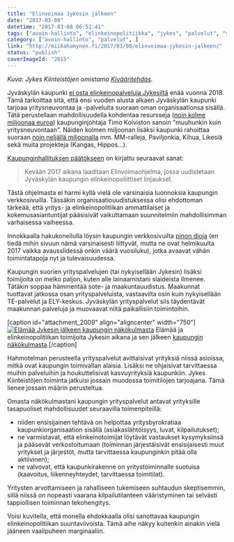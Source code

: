 ```yaml
---
title: "Elinvoimaa Jykesin jälkeen"
date: "2017-03-08"
datetime: "2017-03-08 06:51:41"
tags: ["avoin-hallinto", "elinkeinopolitiikka", "jykes", "palvelut", "yrityspalvelut", ]
category: ["avoin-hallinto", "palvelut", ]
link: "http://miikahamynen.fi/2017/03/08/elinvoimaa-jykesin-jalkeen/"
status: "publish"
coverImageId: "2015"
---
```


_Kuva: Jykes Kiinteistöjen omistama [Kivääritehdas](https://commons.wikimedia.org/wiki/File:Kivääritehdas_2011-03-07.jpg)._

Jyväskylän kaupunki [ei osta elinkeinopalveluja Jykesiltä](http://www.jykes.fi/fi/ajankohtaista/uutiset/jykes-oyn-omistajakuntien-elinkeinotoimintojen-uudelleenjarjestaminen/) enää vuonna 2018. Tämä tarkoittaa sitä, että ensi vuoden alusta alkaen Jyväskylän kaupunki tarjoaa yritysneuvontaa ja -palveluita suoraan oman organisaationsa sisällä. Tätä perustellaan mahdollisuudella kohdentaa resursseja ([noin kolme miljoonaa euroa](http://www.surkkari.fi/pdf/2016/63_Keskiviikko_14.12/SY_20161214_07.PDF)) kaupunginjohtaja Timo Koiviston sanoin "muuhunkin kuin yritysneuvontaan". Näiden kolmen miljoonan lisäksi kaupunki rahoittaa suoraan [noin neljällä miljoonalla](http://www.jkl.fi/info/talous/ta-2017/final/kayttotalous/konsernihallinto/elty) mm. MM-ralleja, Paviljonkia, Kihua, Likesiä sekä muita projekteja (Kangas, Hippos...).

[Kaupunginhallituksen päätökseen](http://julkinen.jkl.fi:8082/ktwebbin/ktproxy2.dll?doctype=3&docid=926726) on kirjattu seuraavat sanat:

> Kevään 2017 aikana laaditaan Elinvoimaohjelma, jossa uudistetaan Jyväskylän kaupungin elinkeinopoliittiset linjaukset.

Tästä ohjelmasta ei harmi kyllä vielä ole varsinaisia luonnoksia kaupungin verkkosivuilla. Tässäkin organisaatiouudistuksessa olisi ehdottoman tärkeää, että yritys- ja elinkeinopolitiikan ammattilaiset ja kokemusasiantuntijat pääsisivät vaikuttamaan suunnitelmiin mahdollisimman varhaisessa vaiheessa.

Innokkaalla hakukoneilulla löysin kaupungin verkkosivuilta [pinon dioja](http://www.jyvaskyla.fi/instancedata/prime_product_julkaisu/jyvaskyla/embeds/jyvaskylawwwstructure/88926_uusi_elinvoima_14022017.pdf) (en tiedä mihin sivuun nämä varsinaisesti liittyvät, mutta ne ovat helmikuulta 2017 vaikka avausslidessä onkin väärä vuosiluku), jotka avaavat vähän toimintatapoja nyt ja tulevaisuudessa.

Kaupungin suorien yrityspalvelujen (tai nykyisellään Jykesin) lisäksi toimijoita on melko paljon, kuten alle lainaamistani slaideista ilmenee. Tätäkin soppaa hämmentää sote- ja maakuntauudistus. Maakunnat tuottavat jatkossa osan yrityspalveluista, vastaavilta osin kuin nykyisellään TE-palvelut ja ELY-keskus. Jyväskylän yrityspalvelut siis täydentävät maakunnan palveluja ja muovaavat niitä paikallisiin toimintoihin.

\[caption id="attachment\_2009" align="aligncenter" width="750"\][![Elämää Jykesin jälkeen kaupungin näkökulmasta](/uploads/2017/03/yrityskehitys.png)](/uploads/2017/03/yrityskehitys.png) Elämää ja elinkeinopolitiikan toimijoita Jykesin aikana ja sen jälkeen [kaupungin näkökulmasta](http://www.jyvaskyla.fi/instancedata/prime_product_julkaisu/jyvaskyla/embeds/jyvaskylawwwstructure/88926_uusi_elinvoima_14022017.pdf).\[/caption\]

Hahmotelman perusteella yrityspalvelut avittaisivat yrityksiä niissä asioissa, mitkä ovat kaupungin toimivallan alaisia. Lisäksi ne ohjaisivat tarvittaessa muihin palveluihin ja houkuttelisivat kasvuyrityksiä kaupunkiin. Jykes Kiinteistöjen toiminta jatkuisi jossain muodossa toimitilojen tarjoajana. Tämä lienee jossain määrin perusteltua.

Omasta näkökulmastani kaupungin yrityspalvelut antavat yrityksille tasapuoliset mahdollisuudet seuraavilla toimenpiteillä:

- niiden ensisijainen tehtävä on helpottaa yritysbyrokratiaa kaupunkiorganisaation sisällä (asiakaslähtöisyys, luvat, kilpailutukset);
- ne varmistavat, että elinkeinotoimijat löytävät vastaukset kysymyksiinsä ja pääsevät verkostoitumaan (toiminnan järjestäisivät ensisijaisesti muut yritykset ja järjestöt, mutta tarvittaessa kaupunginkin pitää olla aktiivinen);
- ne valvovat, että kaupunkirakenne on yritystoiminnalle suotuisa (kaavoitus, liikenneyhteydet, tarvittaessa toimitilat).

Yritysten arvottamiseen ja rahalliseen tukemiseen suhtaudun skeptisemmin, sillä niissä on nopeasti vaarana kilpailutilanteen vääristyminen tai selvästi tappiollisen toiminnan tekohengitys.

Voisi kuvitella, että monella ehdokkaalla olisi sanottavaa kaupungin elinkeinopolitiikan suuntaviivoista. Tämä aihe näkyy kuitenkin ainakin vielä jääneen vaalipuheen marginaaliin.
